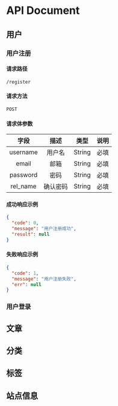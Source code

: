 # API Document

## 用户

### 用户注册

#### 请求路径

`/register`

#### 请求方法

`POST`

#### 请求体参数

|   字段   |   描述   |  类型  | 说明 |
| :------: | :------: | :----: | :--: |
| username |  用户名  | String | 必填 |
|  email   |   邮箱   | String | 必填 |
| password |   密码   | String | 必填 |
| rel_name | 确认密码 | String | 必填 |

#### 成功响应示例

```json
{
  "code": 0,
  "message": "用户注册成功",
  "result": null
}
```

#### 失败响应示例

```json
{
  "code": 1,
  "message": "用户注册失败",
  "err": null
}
```

### 用户登录

## 文章

## 分类

## 标签

## 站点信息
